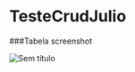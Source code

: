 # TesteCrudJulio

###Tabela screenshot

![Sem título](https://user-images.githubusercontent.com/100166584/191026569-86348fca-2449-46da-ae1c-404afaf35f07.png)
